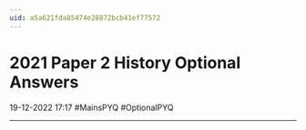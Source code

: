 ```yaml
---
uid: a5a621fda85474e28872bcb41ef77572
---
```


# 2021 Paper 2 History Optional Answers

19-12-2022 17:17
#MainsPYQ #OptionalPYQ

---
